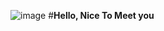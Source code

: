 ![image](https://user-images.githubusercontent.com/1303154/88677602-1635ba80-d120-11ea-84d8-d263ba5fc3c0.gif) #**Hello, Nice To Meet you**
